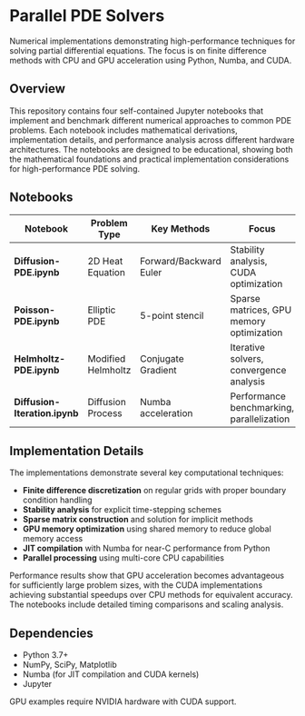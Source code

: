 # Parallel PDE Solvers

Numerical implementations demonstrating high-performance techniques for solving partial differential equations. The focus is on finite difference methods with CPU and GPU acceleration using Python, Numba, and CUDA.

## Overview

This repository contains four self-contained Jupyter notebooks that implement and benchmark different numerical approaches to common PDE problems. Each notebook includes mathematical derivations, implementation details, and performance analysis across different hardware architectures.
The notebooks are designed to be educational, showing both the mathematical foundations and practical implementation considerations for high-performance PDE solving.

## Notebooks

| Notebook | Problem Type | Key Methods | Focus |
|----------|-------------|-------------|--------|
| **Diffusion-PDE.ipynb** | 2D Heat Equation | Forward/Backward Euler | Stability analysis, CUDA optimization |
| **Poisson-PDE.ipynb** | Elliptic PDE | 5-point stencil | Sparse matrices, GPU memory optimization |
| **Helmholtz-PDE.ipynb** | Modified Helmholtz | Conjugate Gradient | Iterative solvers, convergence analysis |
| **Diffusion-Iteration.ipynb** | Diffusion Process | Numba acceleration | Performance benchmarking, parallelization |


## Implementation Details

The implementations demonstrate several key computational techniques:

- **Finite difference discretization** on regular grids with proper boundary condition handling
- **Stability analysis** for explicit time-stepping schemes  
- **Sparse matrix construction** and solution for implicit methods
- **GPU memory optimization** using shared memory to reduce global memory access
- **JIT compilation** with Numba for near-C performance from Python
- **Parallel processing** using multi-core CPU capabilities

Performance results show that GPU acceleration becomes advantageous for sufficiently large problem sizes, with the CUDA implementations achieving substantial speedups over CPU methods for equivalent accuracy. The notebooks include detailed timing comparisons and scaling analysis.

## Dependencies

- Python 3.7+
- NumPy, SciPy, Matplotlib  
- Numba (for JIT compilation and CUDA kernels)
- Jupyter

GPU examples require NVIDIA hardware with CUDA support.
